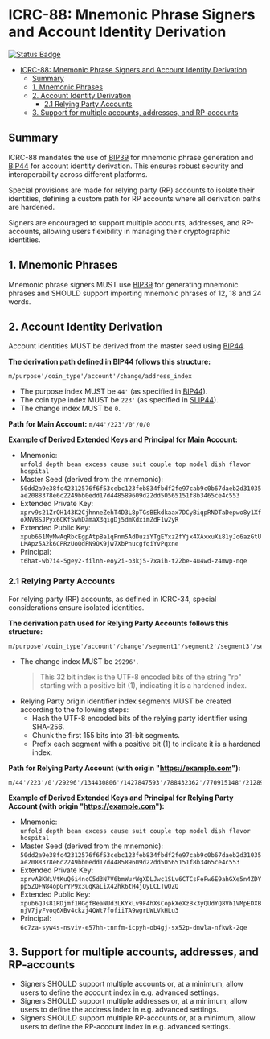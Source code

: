 # ICRC-88: Mnemonic Phrase Signers and Account Identity Derivation

[![Status Badge](https://img.shields.io/badge/STATUS-DRAFT-ffcc00.svg)](https://github.com/orgs/dfinity/projects/31)

<!-- TOC -->
* [ICRC-88: Mnemonic Phrase Signers and Account Identity Derivation](#icrc-88-mnemonic-phrase-signers-and-account-identity-derivation)
  * [Summary](#summary)
  * [1. Mnemonic Phrases](#1-mnemonic-phrases)
  * [2. Account Identity Derivation](#2-account-identity-derivation)
    * [2.1 Relying Party Accounts](#21-relying-party-accounts)
  * [3. Support for multiple accounts, addresses, and RP-accounts](#3-support-for-multiple-accounts-addresses-and-rp-accounts)
<!-- TOC -->

## Summary

ICRC-88 mandates the use of [BIP39](https://github.com/bitcoin/bips/blob/master/bip-0039.mediawiki) for mnemonic phrase generation and [BIP44](https://github.com/bitcoin/bips/blob/master/bip-0044.mediawiki) for account identity derivation. This ensures robust security and interoperability across different platforms.

Special provisions are made for relying party (RP) accounts to isolate their identities, defining a custom path for RP accounts where all derivation paths are hardened.

Signers are encouraged to support multiple accounts, addresses, and RP-accounts, allowing users flexibility in managing their cryptographic identities.

## 1. Mnemonic Phrases

Mnemonic phrase signers MUST use [BIP39](https://github.com/bitcoin/bips/blob/master/bip-0039.mediawiki) for generating mnemonic phrases and SHOULD support importing mnemonic phrases of 12, 18 and 24 words.

## 2. Account Identity Derivation

Account identities MUST be derived from the master seed using [BIP44](https://github.com/bitcoin/bips/blob/master/bip-0044.mediawiki).

**The derivation path defined in BIP44 follows this structure:**
```
m/purpose'/coin_type'/account'/change/address_index
```

- The purpose index MUST be `44'` (as specified in [BIP44](https://github.com/bitcoin/bips/blob/master/bip-0044.mediawiki)).
- The coin type index MUST be `223'` (as specified in [SLIP44](https://github.com/satoshilabs/slips/blob/master/slip-0044.md)).
- The change index MUST be `0`.

**Path for Main Account:** `m/44'/223'/0'/0/0`

**Example of Derived Extended Keys and Principal for Main Account:**
- Mnemonic:  
  `unfold depth bean excess cause suit couple top model dish flavor hospital`
- Master Seed (derived from the mnemonic):  
  `50dd2a9e38fc42312576f6f53cebc123feb834fbdf2fe97cab9c0b67daeb2d31035ae2088378e6c2249bb0edd17d448589609d22dd50565151f8b3465ce4c553`
- Extended Private Key:  
  `xprv9s21ZrQH143K2CjhnneZehT4D3L8pTGsBEkdkaax7DCyBiqpRNDTaDepwo8y1XfoXNV8SJPyx6CKfSwhDamaX3qigDj5dmKdximZdF1w2yR`
- Extended Public Key:  
  `xpub661MyMwAqRbcEgpAtpBa1qPnm5AdDuziYTgEYxzZfYjx4XAxxuXi81yJo6azGtULMApz5A2k6CPRzUoQdPN9QK9jw7XbPnucgfqiYvPqxne`
- Principal:  
  `t6hat-wb7i4-5gey2-filnh-eoy2i-o3kj5-7xaih-t22be-4u4wd-z4mwp-nqe`

### 2.1 Relying Party Accounts

For relying party (RP) accounts, as defined in ICRC-34, special considerations ensure isolated identities.

**The derivation path used for Relying Party Accounts follows this structure:**
```
m/purpose'/coin_type'/account'/change'/segment1'/segment2'/segment3'/segment4'/segment5'
```

- The change index MUST be `29296'`.
  > This 32 bit index is the UTF-8 encoded bits of the string "rp" starting with a positive bit (1), indicating it is a hardened index.
- Relying Party origin identifier index segments MUST be created according to the following steps:
    - Hash the UTF-8 encoded bits of the relying party identifier using SHA-256.
    - Chunk the first 155 bits into 31-bit segments.
    - Prefix each segment with a positive bit (1) to indicate it is a hardened index.

**Path for Relying Party Account (with origin "https://example.com"):**
```
m/44'/223'/0'/29296'/134430806'/1427847593'/788432362'/770915148'/2128951988'
```

**Example of Derived Extended Keys and Principal for Relying Party Account (with origin "https://example.com"):**
- Mnemonic:  
  `unfold depth bean excess cause suit couple top model dish flavor hospital`
- Master Seed (derived from the mnemonic):  
  `50dd2a9e38fc42312576f6f53cebc123feb834fbdf2fe97cab9c0b67daeb2d31035ae2088378e6c2249bb0edd17d448589609d22dd50565151f8b3465ce4c553`
- Extended Private Key:  
  `xprvABKWiVtKuQ6i4ncC5d3N7V6bmWurWgXDLJwc1SLv6CTCsFeFw6E9ahGXe5n4ZDYpp5ZQFW84opGrYP9x3uqKaLiX42hk6tH4jQyLCLTwQZQ`
- Extended Public Key:  
  `xpub6QJs81RDjmf1HGgfBeaNUd3LKYkLv9F4hXsCopkXeXzBk3yQUdYQ8Vb1VMpEDXBnjV7jyFvoq6XBv4ckzj4QWt7fofiiTA9wgrLWLVkHLu3`
- Principal:  
  `6c7za-syw4s-nsviv-e57hh-tnnfm-icpyh-ob4gj-sx52p-dnwla-nfkwk-2qe`

## 3. Support for multiple accounts, addresses, and RP-accounts

- Signers SHOULD support multiple accounts or, at a minimum, allow users to define the account index in e.g. advanced settings.
- Signers SHOULD support multiple addresses or, at a minimum, allow users to define the address index in e.g. advanced settings.
- Signers SHOULD support multiple RP-accounts or, at a minimum, allow users to define the RP-account index in e.g. advanced settings.
